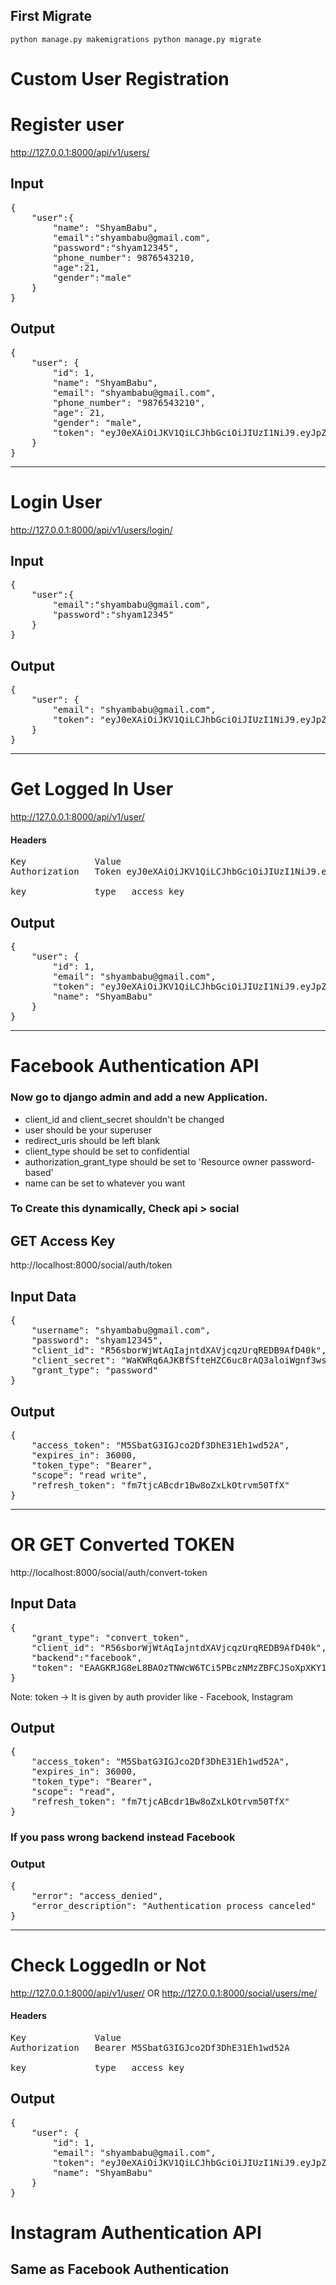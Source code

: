 ## First Migrate
`
python manage.py makemigrations
python manage.py migrate
`

# Custom User Registration

# Register user
http://127.0.0.1:8000/api/v1/users/

## Input
<pre>
{
	"user":{
		"name": "ShyamBabu",
		"email":"shyambabu@gmail.com",
		"password":"shyam12345",
		"phone_number": 9876543210,
		"age":21,
		"gender":"male"
	}
}
</pre>

## Output
<pre>
{
    "user": {
        "id": 1,
        "name": "ShyamBabu",
        "email": "shyambabu@gmail.com",
        "phone_number": "9876543210",
        "age": 21,
        "gender": "male",
        "token": "eyJ0eXAiOiJKV1QiLCJhbGciOiJIUzI1NiJ9.eyJpZCI6NiwiZXhwIjoxNTY4MTA4Mjc2fQ.jXVKOkObyN5AH4x8EpMX6bgFvJHA6kbgko3Wav49Hqc"
    }
}
</pre>

---

# Login User 

http://127.0.0.1:8000/api/v1/users/login/

## Input 

<pre>
{
	"user":{
		"email":"shyambabu@gmail.com",
		"password":"shyam12345"
	}
}
</pre>

## Output

<pre>
{
    "user": {
        "email": "shyambabu@gmail.com",
        "token": "eyJ0eXAiOiJKV1QiLCJhbGciOiJIUzI1NiJ9.eyJpZCI6NiwiZXhwIjoxNTY4MTA4MzI0fQ.fvJjY42BuSA2efOBgTclIOicAf2Maf-i2YxKLrjKYBc"
    }
}
</pre>

---

# Get Logged In User

http://127.0.0.1:8000/api/v1/user/

#### Headers

<pre>
Key				Value
Authorization	Token eyJ0eXAiOiJKV1QiLCJhbGciOiJIUzI1NiJ9.eyJpZCI6NiwiZXhwIjoxNTY4MTA4MzI0fQ.fvJjY42BuSA2efOBgTclIOicAf2Maf-i2YxKLrjKYBc

key             type   access_key
</pre>

## Output
<pre>
{
    "user": {
        "id": 1,
        "email": "shyambabu@gmail.com",
        "token": "eyJ0eXAiOiJKV1QiLCJhbGciOiJIUzI1NiJ9.eyJpZCI6MiwiZXhwIjoxNTY4MTEyNzUyfQ.zY-fxAKocgTZXcleEd9PnvbRtxUrrli5P6xn0EPVrMI",
        "name": "ShyamBabu"
    }
}
</pre>

---

# Facebook Authentication API

### Now go to django admin and add a new Application.
- client_id and client_secret shouldn't be changed
- user should be your superuser
- redirect_uris should be left blank
- client_type should be set to confidential
- authorization_grant_type should be set to 'Resource owner password-based'
- name can be set to whatever you want


### To Create this dynamically, Check api > social 


## GET Access Key
http://localhost:8000/social/auth/token

## Input Data
<pre>
{
	"username": "shyambabu@gmail.com",
	"password": "shyam12345",
	"client_id": "R56sborWjWtAqIajntdXAVjcqzUrqREDB9AfD40k",
	"client_secret": "WaKWRq6AJKBfSfteHZC6uc8rAQ3aloiWgnf3wsSsTPXERmJguKMjRVZLvisVXxhPqIuOkEjKngEBPQDhswo8nksI919Xm62lCCe4vILwOH4IrQFgwzSrMlU7WefcjvDC",
	"grant_type": "password"
}
</pre>

## Output

<pre>
{
    "access_token": "M5SbatG3IGJco2Df3DhE31Eh1wd52A",
    "expires_in": 36000,
    "token_type": "Bearer",
    "scope": "read write",
    "refresh_token": "fm7tjcABcdr1Bw8oZxLkOtrvm50TfX"
}
</pre>

---


# OR GET Converted TOKEN

http://localhost:8000/social/auth/convert-token

## Input Data
<pre>
{
	"grant_type": "convert_token",
	"client_id": "R56sborWjWtAqIajntdXAVjcqzUrqREDB9AfD40k",
	"backend":"facebook",
	"token": "EAAGKRJG8eL8BAOzTNWcW6TCi5PBczNMzZBFCJSoXpXKY1u1K1JROUw0R9ZBgebeXBhcF5tZAmayZB3CG21h6HZAlXYfhZBxYtfBUQYvfes4wpYwbZCp70shvXnTEyRKDF19jG2E1eWkYwEOrPhNocq1Q8xMvlyWW3ZCWZANIO2Bg3b0e2mgzkPZCNPHaF7xBGq3P35kQZBt8DxUvTETuhZCSBYtV"
}
</pre>

Note: token -> It is given by auth provider like - Facebook, Instagram

## Output
<pre>
{
    "access_token": "M5SbatG3IGJco2Df3DhE31Eh1wd52A",
    "expires_in": 36000,
    "token_type": "Bearer",
    "scope": "read",
    "refresh_token": "fm7tjcABcdr1Bw8oZxLkOtrvm50TfX"
}
</pre>

### If you pass wrong backend instead Facebook 
### Output
<pre>
{
    "error": "access_denied",
    "error_description": "Authentication process canceled"
}
</pre>


---

# Check LoggedIn or Not

http://127.0.0.1:8000/api/v1/user/
OR
http://127.0.0.1:8000/social/users/me/

#### Headers
<pre>
Key				Value
Authorization	Bearer M5SbatG3IGJco2Df3DhE31Eh1wd52A

key             type   access_key
</pre>

## Output
<pre>
{
    "user": {
        "id": 1,
        "email": "shyambabu@gmail.com",
        "token": "eyJ0eXAiOiJKV1QiLCJhbGciOiJIUzI1NiJ9.eyJpZCI6MiwiZXhwIjoxNTY4MTEyNzUyfQ.zY-fxAKocgTZXcleEd9PnvbRtxUrrli5P6xn0EPVrMI",
        "name": "ShyamBabu"
    }
}
</pre>

# Instagram Authentication API

## Same as Facebook Authentication

